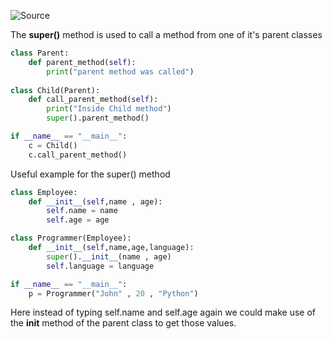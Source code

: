 ![Source](https://youtu.be/P648reefNh0?list=PLu0W_9lII9agwh1XjRt242xIpHhPT2llg)

The **super()** method is used to call a method from one of it's parent classes

```python
class Parent:
	def parent_method(self):
		print("parent method was called")
	
class Child(Parent):
	def call_parent_method(self):
		print("Inside Child method")
		super().parent_method()

if __name__ == "__main__":
	c = Child()
	c.call_parent_method()
```

Useful example for the super() method
```python
class Employee:
	def __init__(self,name , age):
		self.name = name
		self.age = age

class Programmer(Employee):
	def __init__(self,name,age,language):
		super().__init__(name , age)
		self.language = language

if __name__ == "__main__":
	p = Programmer("John" , 20 , "Python")
```
Here instead of typing self.name and self.age again we could make use of the __init__ method of the parent class to get those values.